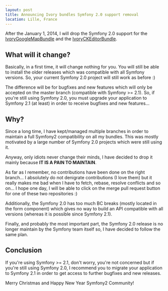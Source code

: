 ```yaml
---
layout: post
title: Announcing Ivory bundles Symfony 2.0 support removal
location: Lille, France
---
```


After the January 1, 2014, I will drop the Symfony 2.0 support for the
[IvoryGoogleMapBundle](https://github.com/egeloen/IvoryGoogleMapBundle) and the
[IvoryCKEditorBundle](https://github.com/egeloen/IvoryCKEditorBundle).

## What will it change?

Basically, in a first time, it will change nothing for you. You will still be able to install the older releases which
was compatible with all Symfony versions. So, your current Symfony 2.0 project will still work as before :)

The difference will be for bugfixes and new features which will only be accepted on the master branch (compatible with
Symfony >= 2.1). So, if you're still using Symfony 2.0, you must upgrade your application to Symfony 2.1 (at least) in
order to receive bugfixes and new features...

## Why?

Since a long time, I have kept/managed multiple branches in order to maintain a full Symfony2 compatibility on all my
bundles. This was mostly motivated by a large number of Symfony 2.0 projects which were still using it.

Anyway, only idiots never change their minds, I have decided to drop it mainly because **IT IS A PAIN TO MAINTAIN**.

As far as I remember, no contributions have been done on the right branch... I absolutely do not denigrate
contributions (I love them) but it really makes me bad when I have to fetch, rebase, resolve conflicts and so on...
I hope one day, I will be able to click on the merge pull request button for one of these two repositories :)

Additionally, the Symfony 2.0 has too much BC breaks (mostly located in the form component) which gives no way to
build an API compatible with all versions (whereas it is possible since Symfony 2.1).

Finally, and probably the most important part, the Symfony 2.0 release is no longer maintain by the Symfony team itself
so, I have decided to follow the same plan.

## Conclusion

If you're using Symfony >= 2.1, don't worry, you're not concerned but if you're still using Symfony 2.0, I recommend
you to migrate your application to Symfony 2.1 in order to get access to further bugfixes and new releases.

Merry Christmas and Happy New Year Symfony2 Community!
